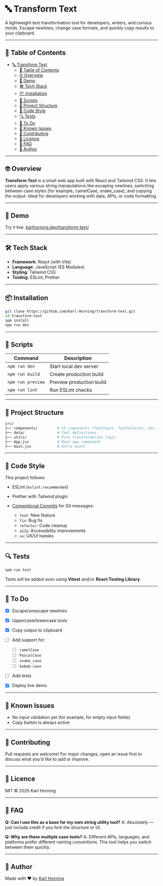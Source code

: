 # 🔤 Transform Text

A lightweight text transformation tool for developers, writers, and curious minds. Escape newlines, change case formats, and quickly copy results to your clipboard.

---

## 📖 Table of Contents

- [🔤 Transform Text](#-transform-text)
  - [📖 Table of Contents](#-table-of-contents)
  - [🤓 Overview](#-overview)
  - [📸 Demo](#-demo)
  - [🛠️ Tech Stack](#️-tech-stack)
  - [📦 Installation](#-installation)
  - [🚀 Scripts](#-scripts)
  - [📁 Project Structure](#-project-structure)
  - [📐 Code Style](#-code-style)
  - [🔍 Tests](#-tests)
  - [📌 To Do](#-to-do)
  - [🧪 Known Issues](#-known-issues)
  - [🤝 Contributing](#-contributing)
  - [📄 Licence](#-licence)
  - [🙋 FAQ](#-faq)
  - [👤 Author](#-author)

---

## 🤓 Overview

**Transform Text** is a small web app built with React and Tailwind CSS. It lets users apply various string manipulations like escaping newlines, switching between case styles (for example, camelCase, snake_case), and copying the output. Ideal for developers working with data, APIs, or code formatting.

---

## 📸 Demo

Try it live: [karlhorning.dev/transform-text/](https://www.karlhorning.dev/transform-text/)

---

## 🛠️ Tech Stack

- **Framework**: React (with Vite)
- **Language**: JavaScript (ES Modules)
- **Styling**: Tailwind CSS
- **Tooling**: ESLint, Prettier

---

## 📦 Installation

```bash
git clone https://github.com/Karl-Horning/transform-text.git
cd transform-text
npm install
npm run dev
```

---

## 🚀 Scripts

| Command           | Description              |
| ----------------- | ------------------------ |
| `npm run dev`     | Start local dev server   |
| `npm run build`   | Create production build  |
| `npm run preview` | Preview production build |
| `npm run lint`    | Run ESLint checks        |

---

## 📁 Project Structure

```bash
src/
├── components/         # UI components (TextInput, ToolSelector, etc.)
├── data/               # Tool definitions
├── utils/              # Pure transformation logic
├── App.jsx             # Main app component
├── main.jsx            # Entry point
```

---

## 📐 Code Style

This project follows:

- ESLint (`eslint:recommended`)
- Prettier with Tailwind plugin
- [Conventional Commits](https://www.conventionalcommits.org/) for Git messages:

  - `feat`: New feature
  - `fix`: Bug fix
  - `refactor`: Code cleanup
  - `a11y`: Accessibility improvements
  - `ux`: UX/UI tweaks

---

## 🔍 Tests

```bash
npm run test
```

Tests will be added soon using **Vitest** and/or **React Testing Library**.

---

## 📌 To Do

- [x] Escape/unescape newlines
- [x] Uppercase/lowercase tools
- [x] Copy output to clipboard
- [ ] Add support for:

  - [ ] `camelCase`
  - [ ] `PascalCase`
  - [ ] `snake_case`
  - [ ] `kebab-case`
- [ ] Add tests
- [x] Deploy live demo

---

## 🧪 Known Issues

- No input validation yet (for example, for empty input fields)
- Copy button is always active

---

## 🤝 Contributing

Pull requests are welcome! For major changes, open an issue first to discuss what you'd like to add or improve.

---

## 📄 Licence

MIT © 2025 Karl Horning

---

## 🙋 FAQ

**Q: Can I use this as a base for my own string utility tool?**
A: Absolutely — just include credit if you fork the structure or UI.

**Q: Why are there multiple case tools?**
A: Different APIs, languages, and platforms prefer different naming conventions. This tool helps you switch between them quickly.

---

## 👤 Author

Made with ❤️ by [Karl Horning](https://github.com/Karl-Horning)
